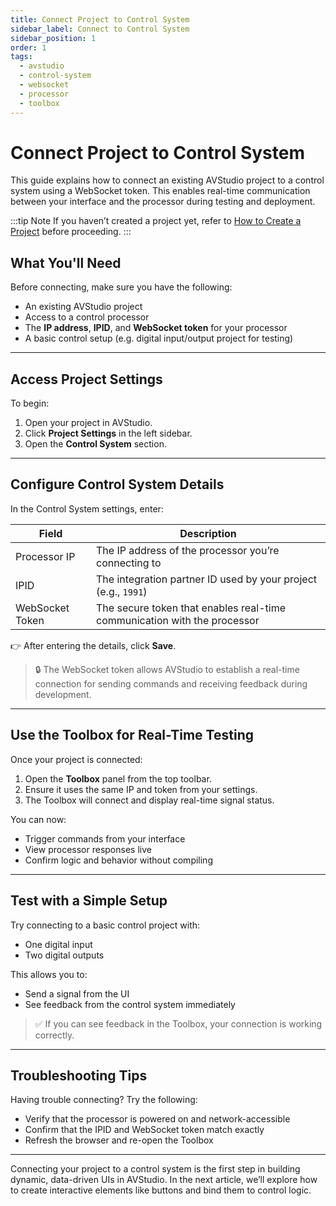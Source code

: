 ```yaml
---
title: Connect Project to Control System
sidebar_label: Connect to Control System
sidebar_position: 1
order: 1
tags:
  - avstudio
  - control-system
  - websocket
  - processor
  - toolbox
---
```


# Connect Project to Control System

This guide explains how to connect an existing AVStudio project to a control system using a WebSocket token. This enables real-time communication between your interface and the processor during testing and deployment.

:::tip Note
If you haven’t created a project yet, refer to [How to Create a Project](/docs/documentation/4-working-with-projects/4-1-creating-projects/4-1-creating-projects.md) before proceeding.
:::



## What You'll Need

Before connecting, make sure you have the following:

- An existing AVStudio project  
- Access to a control processor  
- The **IP address**, **IPID**, and **WebSocket token** for your processor  
- A basic control setup (e.g. digital input/output project for testing)

---

## Access Project Settings

To begin:

1. Open your project in AVStudio.
2. Click **Project Settings** in the left sidebar.
3. Open the **Control System** section.

---

## Configure Control System Details

In the Control System settings, enter:

| Field              | Description                                                                 |
|--------------------|-----------------------------------------------------------------------------|
| Processor IP       | The IP address of the processor you’re connecting to                       |
| IPID               | The integration partner ID used by your project (e.g., `1991`)             |
| WebSocket Token    | The secure token that enables real-time communication with the processor   |

👉 After entering the details, click **Save**.

> 🔒 The WebSocket token allows AVStudio to establish a real-time connection for sending commands and receiving feedback during development.

---

## Use the Toolbox for Real-Time Testing

Once your project is connected:

1. Open the **Toolbox** panel from the top toolbar.
2. Ensure it uses the same IP and token from your settings.
3. The Toolbox will connect and display real-time signal status.

You can now:
- Trigger commands from your interface
- View processor responses live
- Confirm logic and behavior without compiling

---

## Test with a Simple Setup

Try connecting to a basic control project with:
- One digital input
- Two digital outputs

This allows you to:
- Send a signal from the UI
- See feedback from the control system immediately

> ✅ If you can see feedback in the Toolbox, your connection is working correctly.

---

## Troubleshooting Tips

Having trouble connecting? Try the following:

- Verify that the processor is powered on and network-accessible
- Confirm that the IPID and WebSocket token match exactly
- Refresh the browser and re-open the Toolbox

---

Connecting your project to a control system is the first step in building dynamic, data-driven UIs in AVStudio. In the next article, we’ll explore how to create interactive elements like buttons and bind them to control logic.
